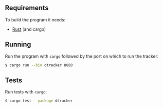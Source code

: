 ## Requirements

To build the program it needs:

- [Rust](https://www.rust-lang.org/) (and cargo)

## Running

Run the program with `cargo` followed by the port on which to run the tracker:

```bash
$ cargo run --bin dtracker 8080
```

## Tests

Run tests with `cargo`:

```bash
$ cargo test --package dtracker
```
